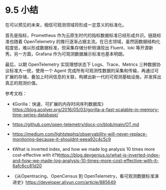 # 9.5 小结

在可以预见的未来，相信可观测领域将形成一定意义的标准化。

首先是指标，Prometheus 作为云原生时代的指标数据标准已经形成共识。链路标准也随着 OpenTelemetry 的推行逐渐占据主流。在日志领域，虽然因数据结构化程度低，难以形成数据标准，但采集存储分析侧涌现出 Fluent、loki 等开源新秀。另一方面，Grafana 作为可观测数据展示标准也基本明朗。

最后，以期 OpenTelemetry 实现理想状态下 Logs、Trace、Metrics 三种数据协议标准大一统，使用一个 Agent 完成所有可观测性数据的采集和传输，再通过可扩展的存储，叠加上时间信息的关联，构建出新一代的可观测基础设施，并发挥出真正的观测价值。

参考文档：
- 《Gorilla：快速、可扩展的内存时间序列数据库》https://blog.acolyer.org/2016/05/03/gorilla-a-fast-scalable-in-memory-time-series-database/
- https://github.com/open-telemetry/docs-cn/blob/main/OT.md

- https://medium.com/lightstephq/observability-will-never-replace-monitoring-because-it-shouldnt-eeea92c4c5c9

- 《What is inverted index, and how we made log analysis 10 times more cost-effective with it?》https://blog.devgenius.io/what-is-inverted-index-and-how-we-made-log-analysis-10-times-more-cost-effective-with-it-6afc6cc81d20

- 《从Opentracing、OpenCensus 到 OpenTelemetry，看可观测数据标准演进史》https://developer.aliyun.com/article/885649